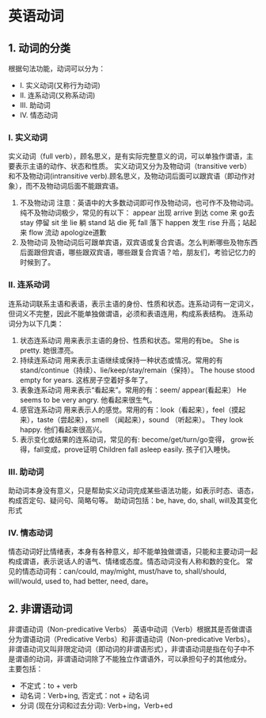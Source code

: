 # 英语动词


## 1. 动词的分类
根据句法功能，动词可以分为：
- I. 实义动词(又称行为动词)
- II. 连系动词(又称系动词)
- III. 助动词
- IV. 情态动词

### I. 实义动词
实义动词（full verb），顾名思义，是有实际完整意义的词，可以单独作谓语，主要表示主语的动作、状态和性质。
实义动词又分为及物动词（transitive verb）和不及物动词(intransitive verb).顾名思义，及物动词后面可以跟宾语（即动作对象），而不及物动词后面不能跟宾语。
1. 不及物动词
注意：英语中的大多数动词即可作及物动词，也可作不及物动词。纯不及物动词极少，常见的有以下：
appear 出现 arrive 到达 come 来 go去 stay 停留
sit 坐 lie 躺 stand 站 die 死 fall 落下 happen 发生
rise 升高；站起来 flow 流动 apologize道歉
2. 及物动词
及物动词后可跟单宾语，双宾语或复合宾语。怎么判断哪些及物东西后面跟但宾语，哪些跟双宾语，哪些跟复合宾语？哈，朋友们，考验记忆力的时候到了。
### II. 连系动词
连系动词联系主语和表语，表示主语的身份、性质和状态。连系动词有一定词义，但词义不完整，因此不能单独做谓语，必须和表语连用，构成系表结构。
连系动词分为以下几类：
1. 状态连系动词
用来表示主语的身份、性质和状态。常用的有be。
She is pretty. 她很漂亮。
2. 持续连系动词
用来表示主语继续或保持一种状态或情况。常用的有stand/continue（持续）、lie/keep/stay/remain（保持）。
The house stood empty for years. 这栋房子空着好多年了。
3. 表象连系动词
用来表示“看起来”。常用的有：seem/ appear(看起来）
He seems to be very angry. 他看起来很生气。
4. 感官连系动词
用来表示人的感觉。常用的有：look（看起来），feel（摸起来），taste（尝起来），smell （闻起来），sound （听起来）。
They look happy. 他们看起来很高兴。
5. 表示变化或结果的连系动词，常见的有: become/get/turn/go变得， grow长得，fall变成，prove证明
Children fall asleep easily. 孩子们入睡快。
### III. 助动词
助动词本身没有意义，只是帮助实义动词完成某些语法功能，如表示时态、语态，构成否定句、疑问句、简略句等。
助动词包括：be, have, do, shall, will及其变化形式
### IV. 情态动词
情态动词好比情绪表，本身有各种意义，却不能单独做谓语，只能和主要动词一起构成谓语，表示说话人的语气、情绪或态度。情态动词没有人称和数的变化。
常见的情态动词有：can/could, may/might, must/have to, shall/should, will/would, used to, had better, need, dare。

## 2. 非谓语动词
非谓语动词（Non-predicative Verbs）
英语中动词（Verb）根据其是否做谓语分为谓语动词（Predicative Verbs）和非谓语动词（Non-predicative Verbs）。非谓语动词又叫非限定动词（即动词的非谓语形式），非谓语动词是指在句子中不是谓语的动词，非谓语动词除了不能独立作谓语外，可以承担句子的其他成分。
主要包括：
- 不定式：to + verb
- 动名词：Verb+ing, 否定式：not + 动名词
- 分词 (现在分词和过去分词): Verb+ing，Verb+ed
